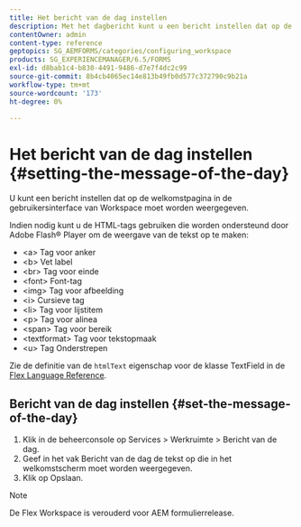 ```yaml
---
title: Het bericht van de dag instellen
description: Met het dagbericht kunt u een bericht instellen dat op de welkomstpagina in de gebruikersinterface van Workspace moet worden weergegeven.
contentOwner: admin
content-type: reference
geptopics: SG_AEMFORMS/categories/configuring_workspace
products: SG_EXPERIENCEMANAGER/6.5/FORMS
exl-id: d8bab1c4-b830-4491-9486-d7e7f4dc2c99
source-git-commit: 8b4cb4065ec14e813b49fb0d577c372790c9b21a
workflow-type: tm+mt
source-wordcount: '173'
ht-degree: 0%

---
```


# Het bericht van de dag instellen {#setting-the-message-of-the-day}

U kunt een bericht instellen dat op de welkomstpagina in de gebruikersinterface van Workspace moet worden weergegeven.

Indien nodig kunt u de HTML-tags gebruiken die worden ondersteund door Adobe Flash® Player om de weergave van de tekst op te maken:

* &lt;a> Tag voor anker
* &lt;b> Vet label
* &lt;br> Tag voor einde
* &lt;font> Font-tag
* &lt;img> Tag voor afbeelding
* &lt;i> Cursieve tag
* &lt;li> Tag voor lijstitem
* &lt;p> Tag voor alinea
* &lt;span> Tag voor bereik
* &lt;textformat> Tag voor tekstopmaak
* &lt;u> Tag Onderstrepen

Zie de definitie van de `htmlText` eigenschap voor de klasse TextField in de [Flex Language Reference](https://flex.apache.org/).

## Bericht van de dag instellen {#set-the-message-of-the-day}

1. Klik in de beheerconsole op Services > Werkruimte > Bericht van de dag.
1. Geef in het vak Bericht van de dag de tekst op die in het welkomstscherm moet worden weergegeven.
1. Klik op Opslaan.

>[!NOTE]
>
>De Flex Workspace is verouderd voor AEM formulierrelease.
